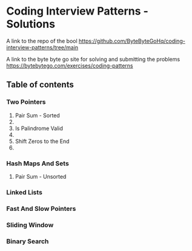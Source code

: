 <h1>Coding Interview Patterns - Solutions</h1>


A link to the repo of the bool https://github.com/ByteByteGoHq/coding-interview-patterns/tree/main


A link to the byte byte go site for solving and submitting the problems https://bytebytego.com/exercises/coding-patterns

<h2>Table of contents</h2>
<h3>Two Pointers</h3>
  <ol>
    <li>Pair Sum - Sorted</li>
    <li></li>
    <li>Is Palindrome Valid</li>
    <li></li>
    <li>Shift Zeros to the End</li>
    <li></li>
  </ol>
<h3>Hash Maps And Sets</h3>
  <ol>
    <li>Pair Sum - Unsorted</li>
  </ol>
<h3>Linked Lists</h3>
<h3>Fast And Slow Pointers</h3>
<h3>Sliding Window</h3>
<h3>Binary Search</h3>
